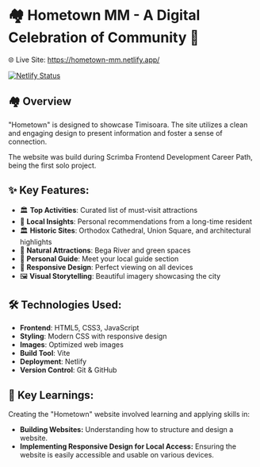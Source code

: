# 🏘️ Hometown MM - A Digital Celebration of Community 🌟

🌐 Live Site: https://hometown-mm.netlify.app/

[![Netlify Status](https://api.netlify.com/api/v1/badges/ea718d98-c6d4-49aa-9271-058176061b50/deploy-status)](https://hometown-mm.netlify.app/)

## 🏘️ Overview

"Hometown" is designed to showcase Timisoara. The site utilizes a clean and engaging design to present information and foster a sense of connection.

The website was build during Scrimba Frontend Development Career Path, being the first solo project. 

## ✨ Key Features:

- 🏛️ **Top Activities**: Curated list of must-visit attractions
- 📍 **Local Insights**: Personal recommendations from a long-time resident  
- 🏛️ **Historic Sites**: Orthodox Cathedral, Union Square, and architectural highlights
- 🌊 **Natural Attractions**: Bega River and green spaces
- 👤 **Personal Guide**: Meet your local guide section
- 📱 **Responsive Design**: Perfect viewing on all devices
- 🖼️ **Visual Storytelling**: Beautiful imagery showcasing the city
  
## 🛠️ Technologies Used:

- **Frontend**: HTML5, CSS3, JavaScript
- **Styling**: Modern CSS with responsive design
- **Images**: Optimized web images
- **Build Tool**: Vite
- **Deployment**: Netlify
- **Version Control**: Git & GitHub

## 🧠 Key Learnings:

Creating the "Hometown" website involved learning and applying skills in:

* **Building Websites:** Understanding how to structure and design a website.
* **Implementing Responsive Design for Local Access:** Ensuring the website is easily accessible and usable on various devices.
